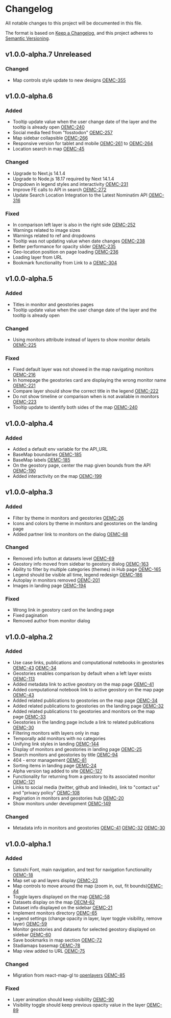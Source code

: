 # Changelog

All notable changes to this project will be documented in this file.

The format is based on [Keep a Changelog](https://keepachangelog.com/en/1.0.0/),
and this project adheres to [Semantic Versioning](https://semver.org/spec/v2.0.0.html).

## v1.0.0-alpha.7 Unreleased

### Changed

- Map controls style update to new designs [OEMC-355](https://vizzuality.atlassian.net/browse/OEMC-355)


## v1.0.0-alpha.6

### Added

- Tooltip update value when the user change date of the layer and the tooltip is already open [OEMC-240](https://vizzuality.atlassian.net/browse/OEMC-240)
- Social media feed from "fosstodon" [OEMC-257](https://vizzuality.atlassian.net/browse/OEMC-257)
- Map sidebar collapsible [OEMC-266](https://vizzuality.atlassian.net/browse/OEMC-266)
- Responsive version for tablet and mobile [OEMC-261](https://vizzuality.atlassian.net/browse/OEMC-261) to [OEMC-264](https://vizzuality.atlassian.net/browse/OEMC-264)
- Location search in map [OEMC-45](https://vizzuality.atlassian.net/browse/OEMC-45)

### Changed

- Upgrade to Next.js 14.1.4
- Upgrade to Node.js 18.17 required by Next 14.1.4
- Dropdown in legend styles and interactivity [OEMC-231](https://vizzuality.atlassian.net/browse/OEMC-231)
- Improve FE calls to API in search [OEMC-272](https://vizzuality.atlassian.net/browse/OEMC-272)
- Update Search Location Integration to the Latest Nominatim API [OEMC-316](https://vizzuality.atlassian.net/browse/OEMC-316)

### Fixed

- In comparison left layer is also in the right side [OEMC-252](https://vizzuality.atlassian.net/browse/OEMC-252)
- Warnings related to image sizes
- Warnings related to ref and dropdowns
- Tooltip was not updating value when date changes [OEMC-238](https://vizzuality.atlassian.net/browse/OEMC-238)
- Better performance for opacity slider [OEMC-235](https://vizzuality.atlassian.net/browse/OEMC-235)
- Geo-location position on page loading [OEMC-236](https://vizzuality.atlassian.net/browse/OEMC-236)
- Loading layer from URL
- Bookmark functionality from Link to a [OEMC-304](https://vizzuality.atlassian.net/browse/OEMC-304)

## v1.0.0-alpha.5

### Added

- Titles in monitor and geostories pages
- Tooltip update value when the user change date of the layer and the tooltip is already open

### Changed

- Using monitors attribute instead of layers to show monitor details [OEMC-225](https://vizzuality.atlassian.net/browse/OEMC-225)

### Fixed

- Fixed default layer was not showed in the map navigating monitors [OEMC-216](https://vizzuality.atlassian.net/browse/OEMC-216)
- In homepage the geostories card are displaying the wrong monitor name [OEMC-221](https://vizzuality.atlassian.net/browse/OEMC-221)
- Compare layer should show the correct title in the legend [OEMC-222](https://vizzuality.atlassian.net/browse/OEMC-222)
- Do not show timeline or comparison when is not available in monitors [OEMC-223](https://vizzuality.atlassian.net/browse/OEMC-223)
- Tooltip update to identify both sides of the map [OEMC-240](https://vizzuality.atlassian.net/browse/OEMC-240)

## v1.0.0-alpha.4

### Added

- Added a default env variable for the API_URL
- BaseMap boundaries [OEMC-185](https://vizzuality.atlassian.net/browse/OEMC-185)
- BaseMap labels [OEMC-185](https://vizzuality.atlassian.net/browse/OEMC-185)
- On the geostory page, center the map given bounds from the API [OEMC-190](https://vizzuality.atlassian.net/browse/OEMC-190)
- Added interactivity on the map [OEMC-199](https://vizzuality.atlassian.net/browse/OEMC-199)

## v1.0.0-alpha.3

### Added

- Filter by theme in monitors and geostories [OEMC-26](https://vizzuality.atlassian.net/browse/OEMC-26)
- Icons and colors by theme in monitors and geostories on the landing page
- Added partner link to monitors on the dialog [OEMC-68](https://vizzuality.atlassian.net/browse/OEMC-68)

### Changed

- Removed info button at datasets level [OEMC-69](https://vizzuality.atlassian.net/browse/OEMC-69)
- Geostory info moved from sidebar to geostory dialog [OEMC-163](https://vizzuality.atlassian.net/browse/OEMC-163)
- Ability to filter by multiple categories (themes) in Hub page [OEMC-165](https://vizzuality.atlassian.net/browse/OEMC-165)
- Legend should be visible all time, legend redesign [OEMC-186](https://vizzuality.atlassian.net/browse/OEMC-186)
- Autoplay in monitors removed [OEMC-201](https://vizzuality.atlassian.net/browse/OEMC-201)
- Images in landing page [OEMC-194](https://vizzuality.atlassian.net/browse/OEMC-194)

### Fixed

- Wrong link in geostory card on the landing page
- Fixed pagination
- Removed author from monitor dialog

## v1.0.0-alpha.2

### Added

- Use case links, publications and computational notebooks in geostories [OEMC-43](https://vizzuality.atlassian.net/browse/OEMC-43) [OEMC-34](https://vizzuality.atlassian.net/browse/OEMC-34)
- Geostories enables comparison by default when a left layer exists [OEMC-113](https://vizzuality.atlassian.net/browse/OEMC-113)
- Added metadata link to active geostory on the map page [OEMC-41](https://vizzuality.atlassian.net/browse/OEMC-41)
- Added computational notebook link to active geostory on the map page [OEMC-43](https://vizzuality.atlassian.net/browse/OEMC-43)
- Added related publications to geostories on the map page [OEMC-34](https://vizzuality.atlassian.net/browse/OEMC-34)
- Added related publications to geostories on the landing page [OEMC-32](https://vizzuality.atlassian.net/browse/OEMC-32)
- Added related publications t to geostories and monitors on the map page [OEMC-33](https://vizzuality.atlassian.net/browse/OEMC-33)
- Geostories in the landing page include a link to related publications [OEMC-30](https://vizzuality.atlassian.net/browse/OEMC-30)
- Filtering monitors with layers only in map
- Temporally add monitors with no categories
- Unifying link styles in landing [OEMC-144](https://vizzuality.atlassian.net/browse/OEMC-144)
- Display of monitors and geostories in landing page [OEMC-25](https://vizzuality.atlassian.net/browse/OEMC-25)
- Search monitors and geostories by title [OEMC-94](https://vizzuality.atlassian.net/browse/OEMC-94)
- 404 - error management [OEMC-81](https://vizzuality.atlassian.net/browse/OEMC-81)
- Sorting items in landing page [OEMC-24](https://vizzuality.atlassian.net/browse/OEMC-24)
- Alpha version tag added to site [OEMC-127](https://vizzuality.atlassian.net/browse/OEMC-127)
- Functionality for returning from a geostory to its associated monitor [OEMC-121](https://vizzuality.atlassian.net/browse/OEMC-121)
- Links to social media (twitter, github and linkedin), link to "contact us" and "privacy policy" [OEMC-108](https://vizzuality.atlassian.net/browse/OEMC-108)
- Pagination in monitors and geostories hub [OEMC-20](https://vizzuality.atlassian.net/browse/OEMC-133)
- Show monitors under development [OEMC-149](https://vizzuality.atlassian.net/browse/OEMC-149)

### Changed

- Metadata info in monitors and geostories [OEMC-41](https://vizzuality.atlassian.net/browse/OEMC-41) [OEMC-32](https://vizzuality.atlassian.net/browse/OEMC-32) [OEMC-30](https://vizzuality.atlassian.net/browse/OEMC-30)

## v1.0.0-alpha.1

### Added

- Satoshi Font, main navigation, and test for navigation functionality [OEMC-18](https://vizzuality.atlassian.net/browse/OEMC-18)
- Map set up and layers display [OEMC-23](https://vizzuality.atlassian.net/browse/OEMC-23)
- Map controls to move around the map (zoom in, out, fit bounds)[OEMC-44](https://vizzuality.atlassian.net/browse/OEMC-44)
- Toggle layers displayed on the map [OEMC-58](https://vizzuality.atlassian.net/browse/OEMC-58)
- Datasets display on the map [OECM-62](https://vizzuality.atlassian.net/browse/OEMC-62)
- Dataset info displayed on the sidebar [OEMC-21](https://vizzuality.atlassian.net/browse/OEMC-21)
- Implement monitors directory [OEMC-65](https://vizzuality.atlassian.net/browse/OEMC-65)
- Legend settings (change opacity in layer, layer toggle visibility, remove layer) [OEMC-59](https://vizzuality.atlassian.net/browse/OEMC-59)
- Monitor geostories and datasets for selected geostory displayed on sidebar [OEMC-60](https://vizzuality.atlassian.net/browse/OEMC-60)
- Save bookmarks in map section [OEMC-72](https://vizzuality.atlassian.net/browse/OEMC-72)
- Stadiamaps basemap [OEMC-78](https://vizzuality.atlassian.net/browse/OEMC-78)
- Map view added to URL [OEMC-75](https://vizzuality.atlassian.net/browse/OEMC-75)

### Changed

- Migration from react-map-gl to [openlayers](https://openlayers.org/) [OEMC-85](https://vizzuality.atlassian.net/browse/OEMC-85)

### Fixed

- Layer animation should keep visibility [OEMC-90](https://vizzuality.atlassian.net/browse/OEMC-90)
- Visibility toggle should keep previous opacity value in the layer [OEMC-89](https://vizzuality.atlassian.net/browse/OEMC-89)
